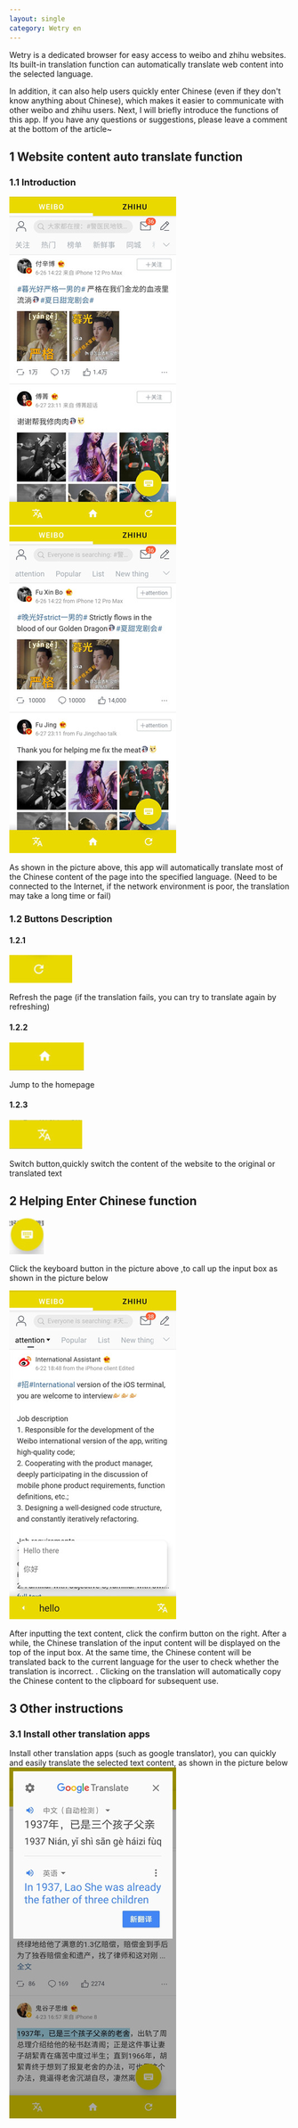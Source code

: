 ```yaml
---
layout: single
category: Wetry en
---
```


Wetry is a dedicated browser for easy access to weibo and zhihu websites. Its built-in translation function can automatically translate web content into the selected language.

In addition, it can also help users quickly enter Chinese (even if they don't know anything about Chinese), which makes it easier to communicate with other weibo and zhihu users. Next, I will briefly introduce the functions of this app. If you have any questions or suggestions, please leave a comment at the bottom of the article~

## 1 Website content auto translate function
### 1.1 Introduction
![image](https://raw.githubusercontent.com/yyyooo/yyyooo.github.io/master/_posts/wetry/common/2021-06-23/11.jpg)
![image](https://raw.githubusercontent.com/yyyooo/yyyooo.github.io/master/_posts/wetry/common/2021-06-23/12.jpg)

As shown in the picture above, this app will automatically translate most of the Chinese content of the page into the specified language. (Need to be connected to the Internet, if the network environment is poor, the translation may take a long time or fail)
### 1.2 Buttons Description

#### 1.2.1 
![image](https://raw.githubusercontent.com/yyyooo/yyyooo.github.io/master/_posts/wetry/common/2021-06-23/19.png)

Refresh the page (if the translation fails, you can try to translate again by refreshing)

#### 1.2.2 
![image](https://raw.githubusercontent.com/yyyooo/yyyooo.github.io/master/_posts/wetry/common/2021-06-23/18.png)

Jump to the homepage

#### 1.2.3 
![image](https://raw.githubusercontent.com/yyyooo/yyyooo.github.io/master/_posts/wetry/common/2021-06-23/17.png)

Switch button,quickly switch the content of the website to the original or translated text

## 2 Helping Enter Chinese function
![image](https://raw.githubusercontent.com/yyyooo/yyyooo.github.io/master/_posts/wetry/common/2021-06-23/20.png)

Click the keyboard button in the picture above ,to call up the input box as shown in the picture below

![image](https://raw.githubusercontent.com/yyyooo/yyyooo.github.io/master/_posts/wetry/common/2021-06-23/9.jpg)

After inputting the text content, click the confirm button on the right. After a while, the Chinese translation of the input content will be displayed on the top of the input box. At the same time, the Chinese content will be translated back to the current language for the user to check whether the translation is incorrect. . Clicking on the translation will automatically copy the Chinese content to the clipboard for subsequent use.
## 3 Other instructions

### 3.1 Install other translation apps 
Install other translation apps (such as google translator), you can quickly and easily translate the selected text content, as shown in the picture below
![image](https://raw.githubusercontent.com/yyyooo/yyyooo.github.io/master/_posts/wetry/common/2021-06-23/21.jpg)

